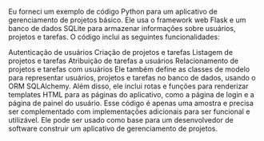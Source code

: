 Eu forneci um exemplo de código Python para um aplicativo de gerenciamento de projetos básico. Ele usa o framework web Flask e um banco de dados SQLite para armazenar informações sobre usuários, projetos e tarefas. O código inclui as seguintes funcionalidades:

Autenticação de usuários
Criação de projetos e tarefas
Listagem de projetos e tarefas
Atribuição de tarefas a usuários
Relacionamento de projetos e tarefas com usuários
Ele também define as classes de modelo para representar usuários, projetos e tarefas no banco de dados, usando o ORM SQLAlchemy. Além disso, ele inclui rotas e funções para renderizar templates HTML para as páginas do aplicativo, como a página de login e a página de painel do usuário.
Esse código é apenas uma amostra e precisa ser complementado com implementações adicionais para ser funcional e utilizável. Ele pode ser usado como base para um desenvolvedor de software construir um aplicativo de gerenciamento de projetos.
